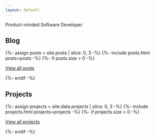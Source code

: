 ```yaml
---
layout: default
---
```


<p>Product-minded Software Developer.</p>

<h2>Blog</h2>
{%- assign posts = site.posts | slice: 0, 3 -%}
{%- include posts.html posts=posts -%}
{%- if posts.size > 0 -%}
<p><a href="/blog/">View all posts</a></p>
{%- endif -%}

<h2>Projects</h2>
{%- assign projects = site.data.projects | slice: 0, 3 -%}
{%- include projects.html projects=projects -%}
{%- if projects.size > 0 -%}
<p><a href="/projects/">View all projects</a></p>
{%- endif -%}
